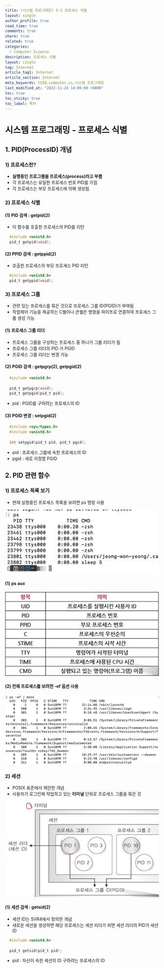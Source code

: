 ```yaml
---
title: (시스템 프로그래밍) 5-2 프로세스 식별
layout: single
author_profile: true
read_time: true
comments: true
share: true
related: true
categories:
  - Computer Science
description: 프로세스 식별
layout: single
tag: Internet
article_tag1: Internet
article_section: Internet
meta_keywords: CS50,computer,cs,시스템 프로그래밍
last_modified_at: "2022-11-24 14:00:00 +0800"
toc: true
toc_sticky: true
toc_label: 목차
---
```


# 시스템 프로그래밍 - 프로세스 식별

## 1. PID(ProcessID) 개념

### 1) 프로세스란?

- **실행중인 프로그램을 프로세스(process)라고 부름**
- 각 프로세스는 유일한 프로세스 번호 PID를 가짐
- 각 프로세스는 부모 프로세스에 의해 생성됨

### 2) 프로세스 식별

#### (1) PID 검색 : getpid(2)

- 이 함수를 호출한 프로세스의 PID를 리턴

```c
  #include <unistd.h>
  pid_t getpid(void);
```

#### (2) PPID 검색 : getppid(2)

- 호출한 프로세스의 부모 프로세스 PID 리턴

```c
  #include <unistd.h>
  pid_t getppid(void);
```

### 3) 프로세스 그룹

- 관련 있는 프로세스를 묶은 것으로 프로세스 그룹 ID(PGID)가 부여됨
- 작업제어 기능을 제공하는 C쉘이나 콘쉘은 명령을 파이프로 연결하여 프로세스 그룹 생성 가능

#### (1) 프로세스 그룹 리더

- 프로세스 그룹을 구성하는 프로세스 중 하나가 그룹 리더가 됨
- 프로세스 그룹 리더의 PID 가 PGID
- 프로세스 그룹 리더는 변경 가능

#### (2) PGID 검색 : getpgrp(2), getpgid(2)

```c
  #include <unistd.h>

  pid_t getpgrp(void);
  pid_t getpgid(pid_t pid);
```

- pid : PGID를 구하려는 프로세스의 ID

#### (3) PGID 변경 : setpgid(2)

```c
  #include <sys/types.h>
  #include <unistd.h>

  int setpgid(pid_t pid, pid_t pgid);
```

- pid : 프로세스 그룹에 속한 프로세스의 ID
- pgid : 새로 지정할 PGID

## 2. PID 관련 함수

### 1) 프로세스 목록 보기

- 현재 실행중인 프로세스 목록을 보려면 ps 명령 사용

![alt](/assets/images/post/ComputerStudy/191.png)

#### (1) ps aux

![alt](/assets/images/post/ComputerStudy/192.png)

#### (2) 전체 프로세스를 보려면 -ef 옵션 사용

![alt](/assets/images/post/ComputerStudy/193.png)

### 2) 세션

- POSIX 표준에서 제안한 개념
- 사용자가 로그인해 작업하고 있는 **터미널** 단위로 프로세스 그룹을 묶은 것

![alt](/assets/images/post/ComputerStudy/194.png)

#### (1) 세션 검색 : getsid(2)

- 세션 ID는 SVR4에서 정의한 개념
- 새로운 세션을 생성하면 해당 프로세스는 세션 리더가 되면 세션 리더의 PID가 세션 ID

```c
  #include <unistd.h>

  pid_t getsid(pid_t pid);
```

- pid : 자신이 속한 세션의 ID 구하려는 프로세스의 ID
